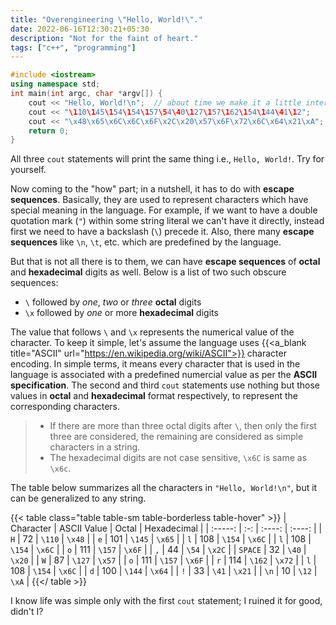 ```yaml
---
title: "Overengineering \"Hello, World!\"."
date: 2022-06-16T12:30:21+05:30
description: "Not for the faint of heart."
tags: ["c++", "programming"]
---
```


```cpp
#include <iostream>
using namespace std;
int main(int argc, char *argv[]) {
	cout << "Hello, World!\n";  // about time we make it a little interesting
	cout << "\110\145\154\154\157\54\40\127\157\162\154\144\41\12";
	cout << "\x48\x65\x6C\x6C\x6F\x2C\x20\x57\x6F\x72\x6C\x64\x21\xA";
	return 0;
}
```
All three `cout` statements will print the same thing i.e., `Hello, World!`. Try for yourself.

Now coming to the "how" part; in a nutshell, it has to do with **escape sequences**. Basically, they are used to represent characters which have special meaning in the language. For example, if we want to have a double quotation mark (`"`) within some string literal we can't have it directly, instead first we need to have a backslash (`\`) precede it. Also, there many **escape sequences** like `\n`, `\t`, etc. which are predefined by the language.

But that is not all there is to them, we can have **escape sequences** of **octal** and **hexadecimal** digits as well. Below is a list of two such obscure sequences:
- `\` followed by _one_, _two_ or _three_ **octal** digits
- `\x` followed by _one_ or more **hexadecimal** digits

The value that follows `\` and `\x` represents the numerical value of the character. To keep it simple, let's assume the language uses {{<a_blank title="ASCII" url="https://en.wikipedia.org/wiki/ASCII">}} character encoding. In simple terms, it means every character that is used in the language is associated with a predefined numercial value as per the **ASCII specification**. The second and third `cout` statements use nothing but those values in **octal** and **hexadecimal** format respectively, to represent the corresponding characters.

> - If there are more than three octal digits after `\`, then only the first three are considered, the remaining are considered as simple characters in a string.
> - The hexadecimal digits are not case sensitive, `\x6C` is same as `\x6c`.

The table below summarizes all the characters in `"Hello, World!\n"`, but it can be generalized to any string.

{{< table class="table table-sm table-borderless table-hover" >}}
| Character | ASCII Value | Octal | Hexadecimal |
| :-----: | :-: | :----: | :----: |
|   `H`   |  72 | `\110` | `\x48` |
|   `e`   | 101 | `\145` | `\x65` |
|   `l`   | 108 | `\154` | `\x6C` |
|   `l`   | 108 | `\154` | `\x6C` |
|   `o`   | 111 | `\157` | `\x6F` |
|   `,`   |  44 |  `\54` | `\x2C` |
| `SPACE` |  32 |  `\40` | `\x20` |
|   `W`   |  87 | `\127` | `\x57` |
|   `o`   | 111 | `\157` | `\x6F` |
|   `r`   | 114 | `\162` | `\x72` |
|   `l`   | 108 | `\154` | `\x6C` |
|   `d`   | 100 | `\144` | `\x64` |
|   `!`   |  33 |  `\41` | `\x21` |
|  `\n`   |  10 |  `\12` |  `\xA` |
{{</ table >}}

I know life was simple only with the first `cout` statement; I ruined it for good, didn't I?
